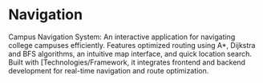 # Navigation
Campus Navigation System: An interactive application for navigating college campuses efficiently. Features optimized routing using A*, Dijkstra and BFS algorithms, an intuitive map interface, and quick location search. Built with [Technologies/Framework, it integrates frontend and backend development for real-time navigation and route optimization.

